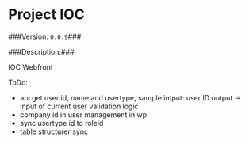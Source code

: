 Project IOC
===============

###Version: `0.0.9`###

###Description:###


IOC Webfront


ToDo:
* api get user id, name and usertype, sample
intput: user ID
output -> input of current user validation logic
* company id in user management in wp
* sync usertype id to roleid
* table structurer sync
